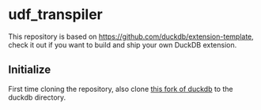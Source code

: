 # udf_transpiler

This repository is based on https://github.com/duckdb/extension-template, check it out if you want to build and ship your own DuckDB extension.

## Initialize
First time cloning the repository, also clone [this fork of duckdb](https://github.com/hkulyc/duckdb) to the duckdb directory.

